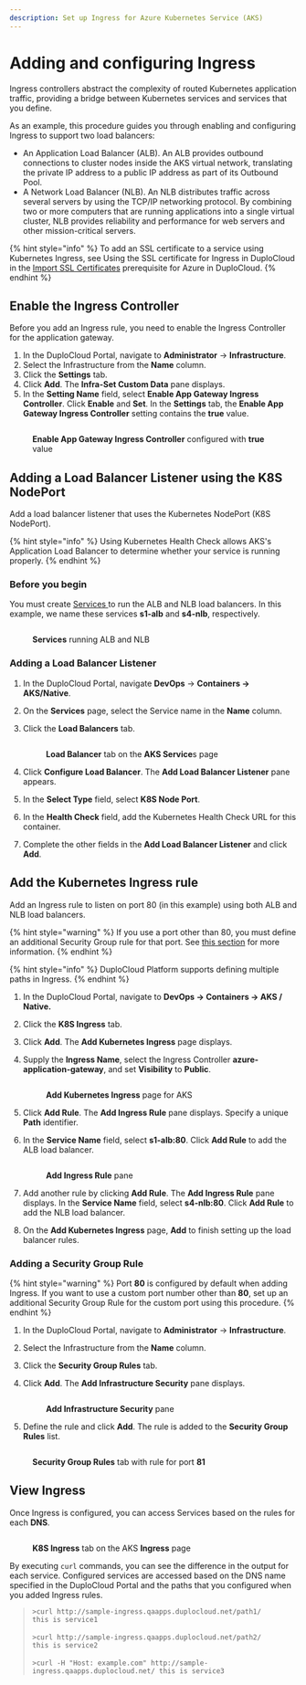 ```yaml
---
description: Set up Ingress for Azure Kubernetes Service (AKS)
---
```


# Adding and configuring Ingress

Ingress controllers abstract the complexity of routed Kubernetes application traffic, providing a bridge between Kubernetes services and services that you define.

As an example, this procedure guides you through enabling and configuring Ingress to support two load balancers:

* An Application Load Balancer (ALB). An ALB provides outbound connections to cluster nodes inside the AKS virtual network, translating the private IP address to a public IP address as part of its Outbound Pool.
* A Network Load Balancer (NLB). An NLB distributes traffic across several servers by using the TCP/IP networking protocol. By combining two or more computers that are running applications into a single virtual cluster, NLB provides reliability and performance for web servers and other mission-critical servers.

{% hint style="info" %}
To add an SSL certificate to a service using Kubernetes Ingress, see Using the SSL certificate for Ingress in DuploCloud in the [Import SSL Certificates](../../prerequisites/import-ssl-certificates.md) prerequisite for Azure in DuploCloud.
{% endhint %}

## Enable the Ingress Controller

Before you add an Ingress rule, you need to enable the Ingress Controller for the application gateway.

1. In the DuploCloud Portal, navigate to **Administrator** -> **Infrastructure**.
2. Select the Infrastructure from the **Name** column.
3. Click the **Settings** tab.
4. Click **Add**. The **Infra-Set Custom Data** pane displays.
5. In the **Setting Name** field, select **Enable App Gateway Ingress Controller**. Click **Enable** and **Set**. In the **Settings** tab, the **Enable App Gateway Ingress Controller** setting contains the **true** value.

<figure><img src="../../../.gitbook/assets/image (3) (5).png" alt=""><figcaption><p><strong>Enable App Gateway Ingress Controller</strong> configured with <strong>true</strong> value</p></figcaption></figure>

## Adding a Load Balancer Listener using the K8S NodePort

Add a load balancer listener that uses the Kubernetes NodePort (K8S NodePort).

{% hint style="info" %}
Using Kubernetes Health Check allows AKS's Application Load Balancer to determine whether your service is running properly.&#x20;
{% endhint %}

### Before you begin

You must create [Services ](./#add-services)to run the ALB and NLB load balancers. In this example, we name these services **s1-alb** and **s4-nlb**, respectively.&#x20;

<figure><img src="../../../.gitbook/assets/AKS_Ingress.png" alt=""><figcaption><p><strong>Services</strong> running ALB and NLB</p></figcaption></figure>

### Adding a Load Balancer Listener

1. In the DuploCloud Portal, navigate **DevOps** -> **Containers -> AKS/Native**.
2. On the **Services** page, select the Service name in the **Name** column.
3.  Click the **Load Balancers** tab.

    <figure><img src="../../../.gitbook/assets/AKS_Load_Bal.png" alt=""><figcaption><p><strong>Load Balancer</strong> tab on the <strong>AKS Service</strong>s page</p></figcaption></figure>
4. Click **Configure Load Balancer**. The **Add Load Balancer Listener** pane appears.
5. In the **Select Type** field, select **K8S Node Port**.&#x20;
6. In the **Health Check** field, add the Kubernetes Health Check URL for this container.&#x20;
7. Complete the other fields in the **Add Load Balancer Listener** and click **Add**.

## Add the Kubernetes Ingress rule

Add an Ingress rule to listen on port 80 (in this example) using both ALB and NLB load balancers.

{% hint style="warning" %}
If you use a port other than 80, you must define an additional Security Group rule for that port. See [this section](adding-ingress.md#adding-a-security-group-rule-for-a-port-value-other-than-80) for more information.
{% endhint %}

{% hint style="info" %}
DuploCloud Platform supports defining multiple paths in Ingress.
{% endhint %}

1. In the DuploCloud Portal, navigate to **DevOps -> Containers -> AKS / Native.**
2. Click the **K8S Ingress** tab.
3. Click **Add**. The **Add Kubernetes Ingress** page displays.
4.  Supply the **Ingress Name**, select the Ingress Controller **azure-application-gateway**, and set **Visibility** to **Public**.

    <figure><img src="../../../.gitbook/assets/AKS_Ingress_add (1).png" alt=""><figcaption><p><strong>Add Kubernetes Ingress</strong> page for AKS</p></figcaption></figure>
5. Click **Add Rule**. The **Add Ingress Rule** pane displays. Specify a unique **Path** identifier.
6.  In the **Service Name** field, select **s1-alb:80**. Click **Add Rule** to add the ALB load balancer.

    <figure><img src="../../../.gitbook/assets/AKS_Ingress_add_ALB.png" alt=""><figcaption><p><strong>Add Ingress Rule</strong> pane</p></figcaption></figure>
7. Add another rule by clicking **Add Rule**. The **Add Ingress Rule** pane displays. In the **Service Name** field, select **s4-nlb:80**. Click **Add Rule** to add the NLB load balancer.
8. On the **Add Kubernetes Ingress** page, **Add** to finish setting up the load balancer rules.

### Adding a Security Group Rule

{% hint style="warning" %}
Port **80** is configured by default when adding Ingress. If you want to use a custom port number other than **80**, set up an additional Security Group Rule for the custom port using this procedure.&#x20;
{% endhint %}

1. In the DuploCloud Portal, navigate to **Administrator** -> **Infrastructure**.
2. Select the Infrastructure from the **Name** column.
3. Click the **Security Group Rules** tab.&#x20;
4.  Click **Add**. The **Add Infrastructure Security** pane displays.

    <figure><img src="../../../.gitbook/assets/Azure_SG_Add_Infra_Security.png" alt=""><figcaption><p><strong>Add Infrastructure Security</strong> pane</p></figcaption></figure>
5. Define the rule and click **Add**. The rule is added to the **Security Group Rules** list.

<figure><img src="../../../.gitbook/assets/AKS_Ingress_80.png" alt=""><figcaption><p><strong>Security Group Rules</strong> tab with rule for port <strong>81</strong></p></figcaption></figure>

## View Ingress

Once Ingress is configured, you can access Services based on the rules for each **DNS**.

<figure><img src="../../../.gitbook/assets/AKS_View_Ingress.png" alt=""><figcaption><p><strong>K8S Ingress</strong> tab on the AKS <strong>Ingress</strong> page </p></figcaption></figure>

By executing `curl` commands, you can see the difference in the output for each service. Configured services are accessed based on the DNS name specified in the DuploCloud Portal and the paths that you configured when you added Ingress rules.

> `>curl http://sample-ingress.qaapps.duplocloud.net/path1/` \
> `this is service1`\
> \
> `>curl http://sample-ingress.qaapps.duplocloud.net/path2/` \
> `this is service2`\
> \
> `>curl -H "Host: example.com" http://sample-ingress.qaapps.duplocloud.net/ this is service3`
